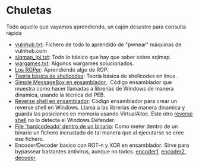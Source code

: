 # Chuletas
Todo aquello que vayamos aprendiendo, un cajón desastre para consulta rápida
- [vulnhub.txt](https://github.com/g4ngli0s/chuletas/blob/master/vulnhub.txt): Fichero de todo lo aprendido de "pwnear" máquinas de vulnhub.com
- [slqmap_ipi.txt](https://github.com/g4ngli0s/chuletas/blob/master/sqlmap_ipi.txt): Todo lo básico que hay que saber sobre sqlmap.
- [wargames.txt](https://github.com/g4ngli0s/chuletas/blob/master/wargames.txt): Algunos wargames solucionados.
- [Los ROPer](https://github.com/g4ngli0s/chuletas/blob/master/ropers.md): Aprendiendo algo de ROP.
- [Teoría básica de shellcodes](https://github.com/g4ngli0s/chuletas/blob/master/shellcode.md): Teoría básica de shellcodes en linux.
- [Simple MessageBox en ensamblador ](https://github.com/g4ngli0s/chuletas/blob/master/MsgBoxPEBStyle.asm): Código ensamblador que muestra como hacer llamadas a librerías de Windows de manera dinamica, usando la técnica del PEB.
- [Reverse shell en ensamblador](https://github.com/g4ngli0s/chuletas/blob/master/RevShell.asm): Código ensamblador para crear un reverse shell en Windows. Llama a las librerias de manera dinamica y guarda las posiciones en memoria usando VirtualAlloc. Este otro [reverse shell](https://github.com/g4ngli0s/chuletas/blob/master/RevShellnoAV.asm) no lo detecta el Windows Defender.
- [File 'hardcodeado' dentro de un binario](https://github.com/g4ngli0s/chuletas/blob/master/filehardcoded.txt): Como meter dentro de un binario un fichero incrustado de tal manera que al ejecutarse se cree ese fichero. 
- Encoder/Decoder basico con ROT-n y XOR en ensamblador: Sirve para bypassear bastantes antivirus, aunque no todos. [encoder1](), [encoder2](), [decoder]()

